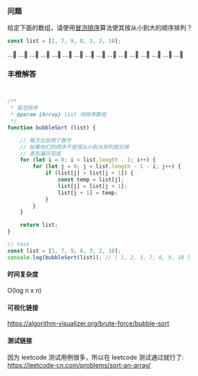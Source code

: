 ### 问题

给定下面的数组，请使用[冒泡排序](https://zh.wikipedia.org/wiki/%E5%86%92%E6%B3%A1%E6%8E%92%E5%BA%8F)算法使其按从小到大的顺序排列？

```javascript
const list = [1, 7, 9, 8, 3, 2, 10];
```

...🤔
...🤔
...🤔
...🤔
...🤔
...🤔
...🤔
...🤔
...🤔
...🤔
...🤔
...🤔
...🤔
...🤔
...🤔
...🤔


### 丰橙解答

```javascript


/**
 * 冒泡排序
 * @param {Array} list 待排序数组
 */
function bubbleSort (list) {

    // 每次比较两个数字
    // 如果他们的顺序不是按从小到大排列就交换
    // 直到遍历完成
	for (let i = 0; i < list.length - 1; i++) {
		for (let j = 0; j < list.length - 1 - i; j++) {
			if (list[j] > list[j + 1]) {
				const temp = list[j];
				list[j] = list[j + 1];
				list[j + 1] = temp;
            }
        }
    }

	return list;
}

// test
const list = [1, 7, 9, 8, 3, 2, 10];
console.log(bubbleSort(list)); // [ 1, 2, 3, 7, 8, 9, 10 ]


```

#### 时间复杂度
O(log n x n)


#### 可视化链接
https://algorithm-visualizer.org/brute-force/bubble-sort


#### 测试链接
因为 leetcode 测试用例很多，所以在 leetcode 测试通过就行了:
https://leetcode-cn.com/problems/sort-an-array/
